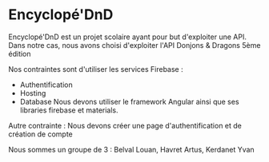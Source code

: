 # Encyclopé'DnD

Encyclopé'DnD est un projet scolaire ayant pour but d'exploiter une API.
Dans notre cas, nous avons choisi d'exploiter l'API Donjons & Dragons 5ème édition

Nos contraintes sont d'utiliser les services Firebase :
- Authentification
- Hosting
- Database
Nous devons utiliser le framework Angular ainsi que ses libraries firebase et materials.

Autre contrainte :
Nous devons créer une page d'authentification et de création de compte

Nous sommes un groupe de 3 : Belval Louan, Havret Artus, Kerdanet Yvan
